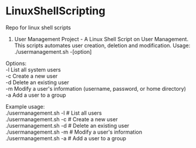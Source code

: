 # LinuxShellScripting
Repo for linux shell scripts

1. User Management Project - A Linux Shell Script on User Management. This scripts automates user creation, deletion and modification. 
Usage: ./usermanagement.sh -[option] <br>

Options: <br>
  -l   List all system users <br>
  -c   Create a new user <br>
  -d   Delete an existing user <br>
  -m   Modify a user's information (username, password, or home directory) <br>
  -a   Add a user to a group <br>

Example usage:<br>
  ./usermanagement.sh -l              # List all users <br>
  ./usermanagement.sh -c              # Create a new user <br>
  ./usermanagement.sh -d              # Delete an existing user <br>
  ./usermanagement.sh -m              # Modify a user's information <br>
  ./usermanagement.sh -a              # Add a user to a group <br>
